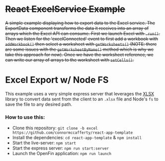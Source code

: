 # ~~React ExcelService Example~~

~~A simple example displaying how to export data to the Excel service. The ExportData component transforms the data it receives into an array of arrays which the Excel API can consume. First we launch Excel with `.run()`. Then we listen for the 'excelConnected' event to first add a workbook with `addWorkbook()` then select a worksheet with `getWorksheets()` (NOTE: there are some issues with the `getWorksheetByName()` method which is why we take this approach for now). Once we have the worksheet reference, we can write our array of arrays to the worksheet with `setCells()`.~~

# Excel Export w/ Node FS

This example uses a very simple express server that leverages the [XLSX](https://www.npmjs.com/package/xlsx) library to convert data sent from the client to an `.xlsx` file and Node's `fs` to save the file to any desired path.

### How to use this:

- Clone this repository: `git clone -b excel https://github.com/connormccafferty/react-app-template`
- Install the dependencies: `cd react-app-template` & `npm install`
- Start the live-server: `npm start`
- Start the express server: `npm run start:server`
- Launch the OpenFin application: `npm run launch`

